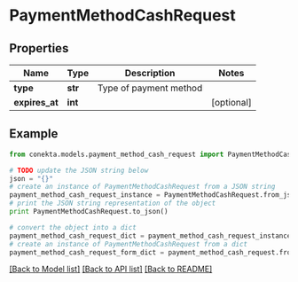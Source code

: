 # PaymentMethodCashRequest


## Properties
Name | Type | Description | Notes
------------ | ------------- | ------------- | -------------
**type** | **str** | Type of payment method | 
**expires_at** | **int** |  | [optional] 

## Example

```python
from conekta.models.payment_method_cash_request import PaymentMethodCashRequest

# TODO update the JSON string below
json = "{}"
# create an instance of PaymentMethodCashRequest from a JSON string
payment_method_cash_request_instance = PaymentMethodCashRequest.from_json(json)
# print the JSON string representation of the object
print PaymentMethodCashRequest.to_json()

# convert the object into a dict
payment_method_cash_request_dict = payment_method_cash_request_instance.to_dict()
# create an instance of PaymentMethodCashRequest from a dict
payment_method_cash_request_form_dict = payment_method_cash_request.from_dict(payment_method_cash_request_dict)
```
[[Back to Model list]](../README.md#documentation-for-models) [[Back to API list]](../README.md#documentation-for-api-endpoints) [[Back to README]](../README.md)


